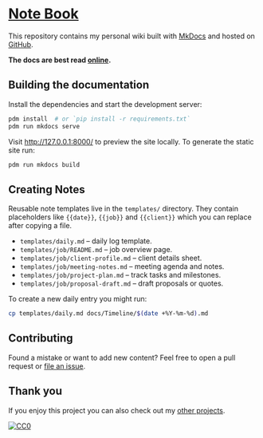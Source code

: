 # [Note Book](https://tristanedu.github.io/note-book/)

This repository contains my personal wiki built with [MkDocs](https://www.mkdocs.org/) and hosted on [GitHub](https://github.com/TristanEDU/note-book).

**The docs are best read [online](https://tristanedu.github.io/note-book/).**

## Building the documentation

Install the dependencies and start the development server:

```bash
pdm install  # or `pip install -r requirements.txt`
pdm run mkdocs serve
```

Visit <http://127.0.0.1:8000/> to preview the site locally. To generate the static site run:

```bash
pdm run mkdocs build
```

## Creating Notes

Reusable note templates live in the `templates/` directory. They contain
placeholders like `{{date}}`, `{{job}}` and `{{client}}` which you can replace
after copying a file.

- `templates/daily.md` – daily log template.
- `templates/job/README.md` – job overview page.
- `templates/job/client-profile.md` – client details sheet.
- `templates/job/meeting-notes.md` – meeting agenda and notes.
- `templates/job/project-plan.md` – track tasks and milestones.
- `templates/job/proposal-draft.md` – draft proposals or quotes.

To create a new daily entry you might run:

```bash
cp templates/daily.md docs/Timeline/$(date +%Y-%m-%d).md
```

## Contributing

Found a mistake or want to add new content? Feel free to open a pull request or [file an issue](https://github.com/TristanEDU/note-book/issues/new).

## Thank you

If you enjoy this project you can also check out my [other projects](https://github.com/TristanEDU).

[![CC0](https://img.shields.io/badge/license-CC0-0a0a0a.svg?style=flat&colorA=0a0a0a)](https://creativecommons.org/publicdomain/zero/1.0/)
